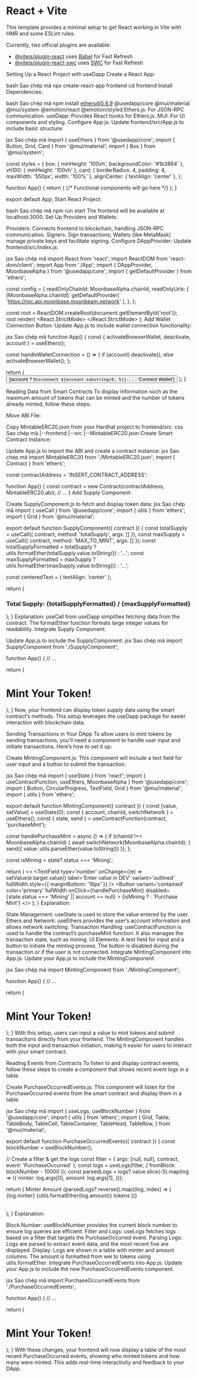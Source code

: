 # React + Vite

This template provides a minimal setup to get React working in Vite with HMR and some ESLint rules.

Currently, two official plugins are available:

- [@vitejs/plugin-react](https://github.com/vitejs/vite-plugin-react/blob/main/packages/plugin-react/README.md) uses [Babel](https://babeljs.io/) for Fast Refresh
- [@vitejs/plugin-react-swc](https://github.com/vitejs/vite-plugin-react-swc) uses [SWC](https://swc.rs/) for Fast Refresh

Setting Up a React Project with useDapp
Create a React App:

bash
Sao chép mã
npx create-react-app frontend
cd frontend
Install Dependencies:

bash
Sao chép mã
npm install ethers@5.6.9 @usedapp/core @mui/material @mui/system @emotion/react @emotion/styled
Ethers.js: For JSON-RPC communication.
useDapp: Provides React hooks for Ethers.js.
MUI: For UI components and styling.
Configure App.js:
Update frontend/src/App.js to include basic structure:

jsx
Sao chép mã
import { useEthers } from '@usedapp/core';
import { Button, Grid, Card } from '@mui/material';
import { Box } from '@mui/system';

const styles = {
  box: { minHeight: '100vh', backgroundColor: '#1b3864' },
  vh100: { minHeight: '100vh' },
  card: { borderRadius: 4, padding: 4, maxWidth: '550px', width: '100%' },
  alignCenter: { textAlign: 'center' },
};

function App() {
  return (
    <Box sx={styles.box}>
      <Grid
        container
        direction='column'
        alignItems='center'
        justifyContent='center'
        style={styles.vh100}
      >
        {/* Functional components will go here */}
      </Grid>
    </Box>
  );
}

export default App;
Start React Project:

bash
Sao chép mã
npm run start
The frontend will be available at localhost:3000.
Set Up Providers and Wallets:

Providers: Connects frontend to blockchain, handling JSON-RPC communication.
Signers: Sign transactions; Wallets (like MetaMask) manage private keys and facilitate signing.
Configure DAppProvider:
Update frontend/src/index.js:

jsx
Sao chép mã
import React from 'react';
import ReactDOM from 'react-dom/client';
import App from './App';
import { DAppProvider, MoonbaseAlpha } from '@usedapp/core';
import { getDefaultProvider } from 'ethers';

const config = {
  readOnlyChainId: MoonbaseAlpha.chainId,
  readOnlyUrls: {
    [MoonbaseAlpha.chainId]: getDefaultProvider(
      'https://rpc.api.moonbase.moonbeam.network'
    ),
  },
};

const root = ReactDOM.createRoot(document.getElementById('root'));
root.render(
  <React.StrictMode>
    <DAppProvider config={config}>
      <App />
    </DAppProvider>
  </React.StrictMode>
);
Add Wallet Connection Button:
Update App.js to include wallet connection functionality:

jsx
Sao chép mã
function App() {
  const { activateBrowserWallet, deactivate, account } = useEthers();

  const handleWalletConnection = () => {
    if (account) deactivate();
    else activateBrowserWallet();
  };

  return (
    <Box sx={styles.box}>
      <Grid
        container
        direction='column'
        alignItems='center'
        justifyContent='center'
        style={styles.vh100}
      >
        <Box position='absolute' top={8} right={16}>
          <Button variant='contained' onClick={handleWalletConnection}>
            {account
              ? `Disconnect ${account.substring(0, 5)}...`
              : 'Connect Wallet'}
          </Button>
        </Box>
      </Grid>
    </Box>
  );
}

Reading Data from Smart Contracts
To display information such as the maximum amount of tokens that can be minted and the number of tokens already minted, follow these steps:

Move ABI File:

Copy MintableERC20.json from your Hardhat project to frontend/src.
css
Sao chép mã
|--frontend
    |--src
        |--MintableERC20.json
Create Smart Contract Instance:

Update App.js to import the ABI and create a contract instance:
jsx
Sao chép mã
import MintableERC20 from './MintableERC20.json';
import { Contract } from 'ethers';

const contractAddress = 'INSERT_CONTRACT_ADDRESS';

function App() {
  const contract = new Contract(contractAddress, MintableERC20.abi);
  // ...
}
Add Supply Component:

Create SupplyComponent.js to fetch and display token data:
jsx
Sao chép mã
import { useCall } from '@usedapp/core';
import { utils } from 'ethers';
import { Grid } from '@mui/material';

export default function SupplyComponent({ contract }) {
  const totalSupply = useCall({ contract, method: 'totalSupply', args: [] });
  const maxSupply = useCall({ contract, method: 'MAX_TO_MINT', args: [] });
  const totalSupplyFormatted = totalSupply
    ? utils.formatEther(totalSupply.value.toString())
    : '...';
  const maxSupplyFormatted = maxSupply
    ? utils.formatEther(maxSupply.value.toString())
    : '...';

  const centeredText = { textAlign: 'center' };

  return (
    <Grid item xs={12}>
      <h3 style={centeredText}>
        Total Supply: {totalSupplyFormatted} / {maxSupplyFormatted}
      </h3>
    </Grid>
  );
}
Explanation: useCall from useDapp simplifies fetching data from the contract. The formatEther function formats large integer values for readability.
Integrate Supply Component:

Update App.js to include the SupplyComponent:
jsx
Sao chép mã
import SupplyComponent from './SupplyComponent';

function App() {
  // ...

  return (
    <Card sx={styles.card}>
      <h1 style={styles.alignCenter}>Mint Your Token!</h1>
      <SupplyComponent contract={contract} />
    </Card>
  );
}
Now, your frontend can display token supply data using the smart contract’s methods. This setup leverages the useDapp package for easier interaction with blockchain data.

Sending Transactions in Your DApp
To allow users to mint tokens by sending transactions, you'll need a component to handle user input and initiate transactions. Here’s how to set it up:

Create MintingComponent.js:
This component will include a text field for user input and a button to submit the transaction.

jsx
Sao chép mã
import { useState } from 'react';
import { useContractFunction, useEthers, MoonbaseAlpha } from '@usedapp/core';
import { Button, CircularProgress, TextField, Grid } from '@mui/material';
import { utils } from 'ethers';

export default function MintingComponent({ contract }) {
  const [value, setValue] = useState(0);
  const { account, chainId, switchNetwork } = useEthers();
  const { state, send } = useContractFunction(contract, 'purchaseMint');

  const handlePurchaseMint = async () => {
    if (chainId !== MoonbaseAlpha.chainId) {
      await switchNetwork(MoonbaseAlpha.chainId);
    }
    send({ value: utils.parseEther(value.toString()) });
  };

  const isMining = state?.status === 'Mining';

  return (
    <>
      <Grid item xs={12}>
        <TextField 
          type='number'
          onChange={(e) => setValue(e.target.value)}
          label='Enter value in DEV'
          variant='outlined'
          fullWidth
          style={{ marginBottom: '16px' }} 
        />
      </Grid>
      <Grid item xs={12}>
        <Button
          variant='contained' color='primary' fullWidth
          onClick={handlePurchaseMint}
          disabled={state.status === 'Mining' || account == null}
        >
          {isMining ? <CircularProgress size={24} /> : 'Purchase Mint'}
        </Button>
      </Grid>
    </>
  );
}
Explanation:

State Management: useState is used to store the value entered by the user.
Ethers and Network: useEthers provides the user’s account information and allows network switching.
Transaction Handling: useContractFunction is used to handle the contract’s purchaseMint function. It also manages the transaction state, such as mining.
UI Elements: A text field for input and a button to initiate the minting process. The button is disabled during the transaction or if the user is not connected.
Integrate MintingComponent into App.js:
Update your App.js to include the MintingComponent:

jsx
Sao chép mã
import MintingComponent from './MintingComponent';

function App() {
  // ...

  return (
    <Card sx={styles.card}>
      <h1 style={styles.alignCenter}>Mint Your Token!</h1>
      <SupplyComponent contract={contract} />
      <MintingComponent contract={contract} />
    </Card>
  );
}
With this setup, users can input a value to mint tokens and submit transactions directly from your frontend. The MintingComponent handles both the input and transaction initiation, making it easier for users to interact with your smart contract.

Reading Events from Contracts
To listen to and display contract events, follow these steps to create a component that shows recent event logs in a table.

Create PurchaseOccurredEvents.js:
This component will listen for the PurchaseOccurred events from the smart contract and display them in a table.

jsx
Sao chép mã
import { useLogs, useBlockNumber } from '@usedapp/core';
import { utils } from 'ethers';
import {
  Grid,
  Table,
  TableBody,
  TableCell,
  TableContainer,
  TableHead,
  TableRow,
} from '@mui/material';

export default function PurchaseOccurredEvents({ contract }) {
  const blockNumber = useBlockNumber();

  // Create a filter & get the logs
  const filter = { args: [null, null], contract, event: 'PurchaseOccurred' };
  const logs = useLogs(filter, { fromBlock: blockNumber - 10000 });
  const parsedLogs = logs?.value.slice(-5).map(log => ({
    minter: log.args[0],
    amount: log.args[1],
  }));

  return (
    <Grid item xs={12} marginTop={5}>
      <TableContainer>
        <Table>
          <TableHead>
            <TableRow>
              <TableCell>Minter</TableCell>
              <TableCell align='right'>Amount</TableCell>
            </TableRow>
          </TableHead>
          <TableBody>
            {parsedLogs?.reverse().map((log, index) => (
              <TableRow key={index}>
                <TableCell>{log.minter}</TableCell>
                <TableCell align='right'>
                  {utils.formatEther(log.amount)} tokens
                </TableCell>
              </TableRow>
            ))}
          </TableBody>
        </Table>
      </TableContainer>
    </Grid>
  );
}
Explanation:

Block Number: useBlockNumber provides the current block number to ensure log queries are efficient.
Filter and Logs: useLogs fetches logs based on a filter that targets the PurchaseOccurred event.
Parsing Logs: Logs are parsed to extract event data, and the most recent five are displayed.
Display: Logs are shown in a table with minter and amount columns. The amount is formatted from wei to tokens using utils.formatEther.
Integrate PurchaseOccurredEvents into App.js:
Update your App.js to include the new PurchaseOccurredEvents component.

jsx
Sao chép mã
import PurchaseOccurredEvents from './PurchaseOccurredEvents';

function App() {
  // ...

  return (
    <Card sx={styles.card}>
      <h1 style={styles.alignCenter}>Mint Your Token!</h1>
      <SupplyComponent contract={contract} />
      <MintingComponent contract={contract} />
      <PurchaseOccurredEvents contract={contract} />
    </Card>
  );
}
With these changes, your frontend will now display a table of the most recent PurchaseOccurred events, showing who minted tokens and how many were minted. This adds real-time interactivity and feedback to your DApp.